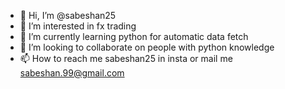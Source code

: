 - 👋 Hi, I’m @sabeshan25
- 👀 I’m interested in fx trading 
- 🌱 I’m currently learning python for automatic data fetch
- 💞️ I’m looking to collaborate on people with python knowledge
- 📫 How to reach me sabeshan25 in insta or mail me sabeshan.99@gmail.com

<!---
sabeshan25/sabeshan25 is a ✨ special ✨ repository because its `README.md` (this file) appears on your GitHub profile.
You can click the Preview link to take a look at your changes.
--->
